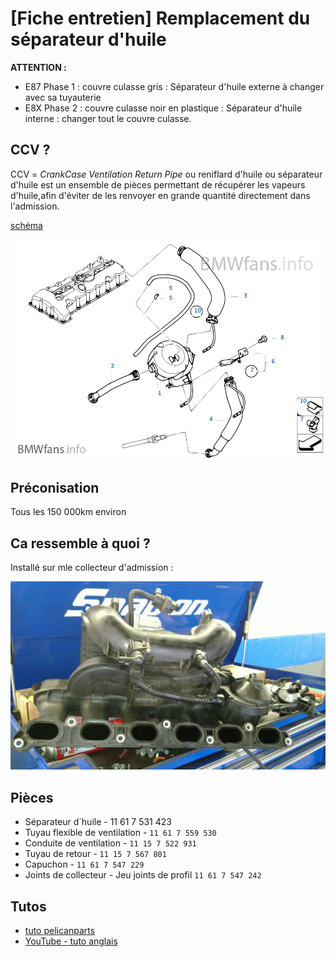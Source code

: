 # [Fiche entretien] Remplacement du séparateur d'huile

**ATTENTION :**

- E87 Phase 1 : couvre culasse gris : Séparateur d'huile externe à changer avec sa tuyauterie
- E8X Phase 2 : couvre culasse noir en plastique : Séparateur d'huile interne : changer tout le couvre culasse.

## CCV ?

CCV = _CrankCase Ventilation Return Pipe_ ou reniflard d'huile ou séparateur d'huile est un ensemble de pièces permettant de récupérer les vapeurs d'huile,afin d'éviter de les renvoyer en grande quantité directement dans l'admission.

[schéma](http://fr.bmwfans.info/parts-catalog/E87/Europe/130i-N52/L-N/jan2006/browse/engine/crankcase_ventilation_oil_separator/)

![schema](../images/CCV/CCV_schema.png)

## Préconisation

Tous les 150 000km environ

## Ca ressemble à quoi ?

Installé sur mle collecteur d'admission :

![schema](../images/CCV/CCV_collecteur.jpg)

## Pièces

- Séparateur d´huile - 11 61 7 531 423
- Tuyau flexible de ventilation - `11 61 7 559 530`
- Conduite de ventilation - `11 15 7 522 931`
- Tuyau de retour - `11 15 7 567 801`
- Capuchon - `11 61 7 547 229`
- Joints de collecteur - Jeu joints de profil `11 61 7 547 242`

## Tutos

- [tuto pelicanparts](https://www.pelicanparts.com/BMW/techarticles/BMW-3-Series-E90/ENGINE-Crankcase_Breather_Valve_Replacement/ENGINE-Crankcase_Breather_Valve_Replacement.htm)
- [YouTube - tuto anglais](https://www.youtube.com/watch?v=q7jOylC9VCI)
